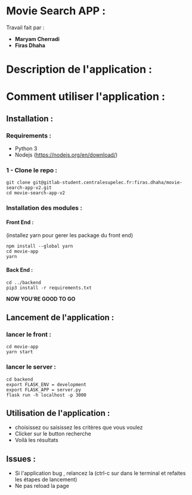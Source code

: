# Movie Search APP :
Travail fait par : 
* **Maryam Cherradi**
* **Firas Dhaha**


# Description de l'application :



# Comment utiliser l'application :
## Installation : 
### Requirements : 
- Python 3
- Nodejs (https://nodejs.org/en/download/)
### 1 - Clone le repo :
```
git clone git@gitlab-student.centralesupelec.fr:firas.dhaha/movie-search-app-v2.git
cd movie-search-app-v2
```
### Installation des modules :
#### Front End :
(installez yarn pour gerer les package du front end)
```
npm install --global yarn 
cd movie-app 
yarn
```
#### Back End : 
```
cd ../backend 
pip3 install -r requirements.txt
```

**NOW YOU'RE GOOD TO GO**

## Lancement de l'application :
### lancer le front :
```
cd movie-app 
yarn start 
```
### lancer le server :
```
cd backend 
export FLASK_ENV = development 
export FLASK_APP = server.py
flask run -h localhost -p 3000 
```

## Utilisation de l'application :

* choisissez ou saisissez les critères que vous voulez 
* Clicker sur le button recherche 
* Voilà les résultats 



## Issues :
* Si l'application bug , relancez la (ctrl-c sur dans le terminal et refaites les étapes de lancement)
* Ne pas reload la page





